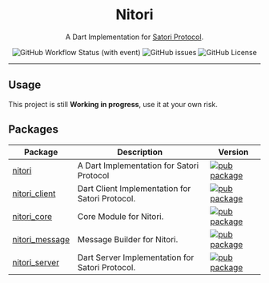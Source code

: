 <h1 align="center"> Nitori </h1>

<p align="center">
A Dart Implementation for <a href="https://github.com/satorijs/satori">Satori Protocol</a>.
</p>

<p align="center">

<img alt="GitHub Workflow Status (with event)" src="https://img.shields.io/github/actions/workflow/status/kawashiro-juukou/nitori/dart.yml?style=for-the-badge">
<img alt="GitHub issues" src="https://img.shields.io/github/issues/kawashiro-juukou/nitori?style=for-the-badge">
<img alt="GitHub License" src="https://img.shields.io/github/license/kawashiro-juukou/nitori?style=for-the-badge">

</p>

<hr>

## Usage

This project is still **Working in progress**, use it at your own risk.

## Packages

| Package | Description | Version |
|---|---|---|
| [nitori](pkgs/nitori/) | A Dart Implementation for Satori Protocol | [![pub package](https://img.shields.io/pub/v/nitori.svg)](https://pub.dev/packages/nitori) |
| [nitori_client](pkgs/nitori_client/) | Dart Client Implementation for Satori Protocol. | [![pub package](https://img.shields.io/pub/v/nitori_client.svg)](https://pub.dev/packages/nitori_client) |
| [nitori_core](pkgs/nitori_core/) | Core Module for Nitori. | [![pub package](https://img.shields.io/pub/v/nitori_core.svg)](https://pub.dev/packages/nitori_core) |
| [nitori_message](pkgs/nitori_message/) | Message Builder for Nitori. | [![pub package](https://img.shields.io/pub/v/nitori_message.svg)](https://pub.dev/packages/nitori_message) |
| [nitori_server](pkgs/nitori_server/) | Dart Server Implementation for Satori Protocol. | [![pub package](https://img.shields.io/pub/v/nitori_server.svg)](https://pub.dev/packages/nitori_server) |
